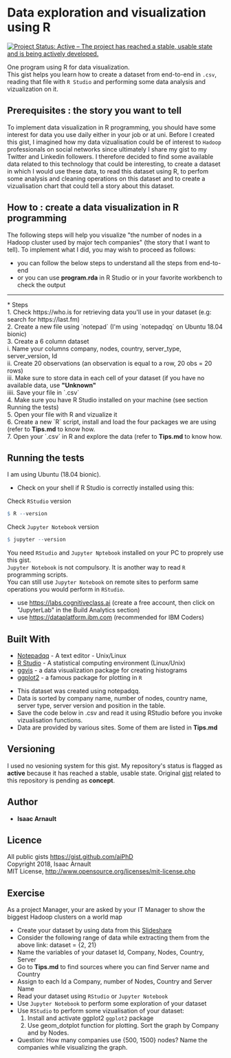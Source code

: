# Data exploration and visualization using R

[![Project Status: Active – The project has reached a stable, usable state and is being actively developed.](https://www.repostatus.org/badges/latest/active.svg)](https://www.repostatus.org/#active)

One program using R for data visualization.<br>
This gist helps you learn how to create a dataset from end-to-end in `.csv`, reading that file with `R Studio` and performing some data analysis and vizualization on it.
</hr>

## Prerequisites : the story you want to tell
To implement data visualization in R programming, you should have some interest for data you use daily either in your job or at uni. Before I created this gist, I imagined how my data vizualisation could be of interest to `Hadoop` professionals on social networks since ultimately I share my gist to my Twitter and Linkedin followers. I therefore decided to find some available data related to this technology that could be interesting, to create a dataset in which I would use these data, to read this dataset using R, to perfom some analysis and cleaning operations on this dataset and to create a vizualisation chart that could tell a story about this dataset.

## How to : create a data visualization in R programming
The following steps will help you visualize "the number of nodes in a Hadoop cluster used by major tech companies" (the story that I want to tell). To implement what I did, you may wish to proceed as follows:
- you can follow the below steps to understand all the steps from end-to-end
- or you can use <b>program.rda</b> in R Studio or in your favorite workbench to check the output
<hr>
* Steps<br>
1. Check https://who.is for retrieving data you'll use in your dataset (e.g: search for https://last.fm)<br>
2. Create a new file using `notepad` (I'm using `notepadqq` on Ubuntu 18.04 bionic)<br>
3. Create a 6 column dataset<br>
  i. Name your columns company, nodes, country, server_type, server_version, Id<br>
  ii. Create 20 observations (an observation is equal to a row, 20 obs = 20 rows)<br>
  iii. Make sure to store data in each cell of your dataset (if you have no available data, use <b>"Unknown"</b><br>
  iiii. Save your file in `.csv`<br>
4. Make sure you have R Studio installed on your machine (see section Running the tests)<br>
5. Open your file with R and vizualize it<br>
6. Create a new `R` script, install and load the four packages we are using (refer to <b>Tips.md</b> to know how.<br>
7. Open your `.csv` in R and explore the data (refer to <b>Tips.md</b> to know how.

## Running the tests
I am using Ubuntu (18.04 bionic).<br>
* Check on your shell if R Studio is correctly installed using this:

Check `RStudio` version
```R
$ R --version
```
Check `Jupyter Notebook` version
```R
$ jupyter --version
```
</p>
</details>

You need `RStudio` and `Jupyter Nptebook` installed on your PC to proprely use this gist.<br>
`Jupyter Notebook` is not compulsory. It is another way to read `R` programming scripts.<br>
You can still use `Jupyter Notebook` on remote sites to perform same operations you would perform in `RStudio`.<br>
* use https://labs.cognitiveclass.ai (create a free account, then click on "JupyterLab" in the Build Analytics section)<br>
* use https://dataplatform.ibm.com (recommended for IBM Coders)

## Built With

* [Notepadqq](https://notepadqq.com/wp/download) - A text editor - Unix/Linux
* [R Studio](https://linuxhint.com/rstudio-for-ubuntu) - A statistical computing environment (Linux/Unix)
* [ggvis](https://ggvis.rstudio.com/) - a data visualization package for creating histograms
* [ggplot2](https://ggplot2.tidyverse.org) - a famous package for plotting in `R`

- This dataset was created using notepadqq.<br>
- Data is sorted by company name, number of nodes, country name, server type, server version and position in the table.<br>
- Save the code below in .csv and read it using RStudio before you invoke vizualisation functions.<br>
- Data are provided by various sites. Some of them are listed in <b>Tips.md</b>

## Versioning

I used no vesioning system for this gist. My repository's status is flagged as <b>active</b> because it has reached a stable, usable state. Original [gist](https://gist.github.com/aiPhD/f4cdef7878e88ee2bed1254a2b5fbcb5) related to this repository is pending as <b>concept</b>.

## Author

* **Isaac Arnault**

## Licence

All public gists https://gist.github.com/aiPhD<br>
Copyright 2018, Isaac Arnault<br>
MIT License, http://www.opensource.org/licenses/mit-license.php

## Exercise
As a project Manager, your are asked by your IT Manager to show the biggest Hadoop clusters on a world map<br>
* Create your dataset by using data from this [Slideshare](https://fr.slideshare.net/chopramanish/organizations-with-largest-hadoop-clusters)
* Consider the following range of data while extracting them from the above link: dataset = {2, 21}
* Name the variables of your dataset Id, Company, Nodes, Country, Server
* Go to <b>Tips.md</b> to find sources where you can find Server name and Country
* Assign to each Id a Company, number of Nodes, Country and Server Name
* Read your dataset using `RStudio` or `Jupyter Notebook`
* Use `Jupyter Notebook` to perform some exploration of your dataset
* Use `RStudio` to perform some vizualisation of your dataset:
  1. Install and activate ggplot2 `ggplot2` package
  2. Use geom_dotplot function for plotting. Sort the graph by Company and by Nodes.
* Question: How many companies use {500, 1500} nodes? Name the companies while visualizing the graph.
